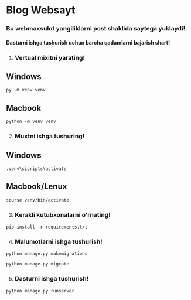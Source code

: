 # Blog Websayt

<h3>Bu webmaxsulot yangiliklarni post shaklida saytega yuklaydi!</h3>

<h4>Dasturni ishga tushurish uchun barcha qadamlarni bajarish shart!</h4>

1. <h3>Vertual mixitni yarating!</h3>


<h2>Windows</h2>

`py -m venv venv`


<h2>Macbook</h2>

`python -m venv venv`


2. <h3>Muxtni ishga tushuring!</h3>

<h2>Windows</h2>

`.venv\sicripts\activate`


<h2>Macbook/Lenux</h2>

`sourse venv/bin/activate`

3. <h3>Kerakli kutubxonalarni o'rnating!

`pip install -r requirements.txt`

4. <h3>Malumotlarni ishga tushurish!

`python manage.py makemigrations`

`python manage.py migrate`


5. <h3>Dasturni ishga tushurish!

`python manage.py runserver`
